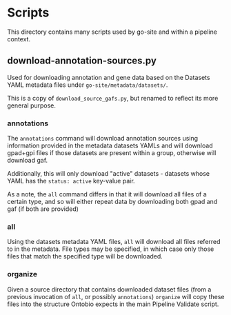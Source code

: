 # Scripts

This directory contains many scripts used by go-site and within a pipeline context.

## download-annotation-sources.py

Used for downloading annotation and gene data based on the Datasets YAML metadata files under `go-site/metadata/datasets/`.

This is a copy of `download_source_gafs.py`, but renamed to reflect its more general purpose.

### annotations

The `annotations` command will download annotation sources using information provided in the metadata datasets YAMLs and will download gpad+gpi files if those datasets are present within a group, otherwise will download gaf.

Additionally, this will only download "active" datasets - datasets whose YAML has the `status: active` key-value pair.

As a note, the `all` command differs in that it will download all files of a certain type, and so will either repeat data by downloading both gpad and gaf (if both are provided)

### all

Using the datasets metadata YAML files, `all` will download all files referred to in the metadata. File types may be specified, in which case only those files that match the specified type will be downloaded.

### organize

Given a source directory that contains downloaded dataset files (from a previous invocation of `all`, or possibly `annotations`) `organize` will copy these files into the structure Ontobio expects in the main Pipeline Validate script.

